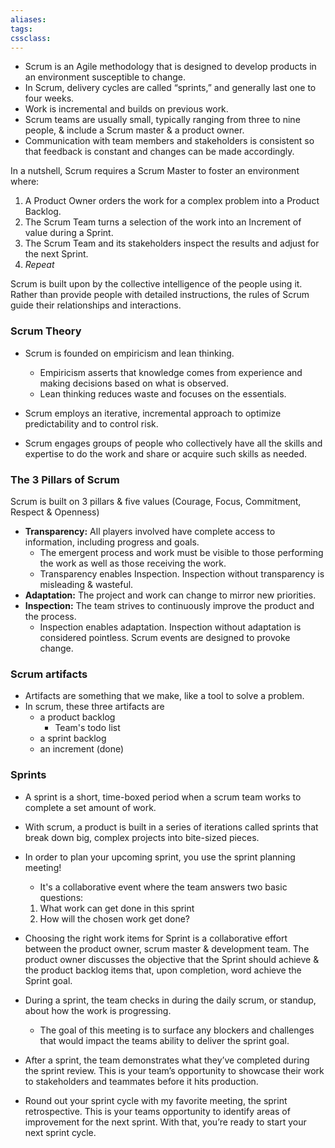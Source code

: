 ```yaml
---
aliases:
tags:
cssclass: 
---
```


- Scrum is an Agile methodology that is designed to develop products in an environment susceptible to change. 
- In Scrum, delivery cycles are called “sprints,” and generally last one to four weeks. 
- Work is incremental and builds on previous work. 
- Scrum teams are usually small, typically ranging from three to nine people, & include a Scrum master & a product owner. 
- Communication with team members and stakeholders is consistent so that feedback is constant and changes can be made accordingly.

In a nutshell, Scrum requires a Scrum Master to foster an environment where:

1. A Product Owner orders the work for a complex problem into a Product Backlog.
2. The Scrum Team turns a selection of the work into an Increment of value during a Sprint.
3. The Scrum Team and its stakeholders inspect the results and adjust for the next Sprint.
4.  _Repeat_

Scrum is built upon by the collective intelligence of the people using it. Rather than provide people with detailed instructions, the rules of Scrum guide their relationships and interactions.


### Scrum Theory
- Scrum is founded on empiricism and lean thinking. 
	- Empiricism asserts that knowledge comes from experience and making decisions based on what is observed. 
	- Lean thinking reduces waste and focuses on the essentials.

- Scrum employs an iterative, incremental approach to optimize predictability and to control risk. 
- Scrum engages groups of people who collectively have all the skills and expertise to do the work and share or acquire such skills as needed.

### The 3 Pillars of Scrum
Scrum is built on 3 pillars & five values (Courage, Focus, Commitment, Respect & Openness)
-   **Transparency:** All players involved have complete access to information, including progress and goals.
	- The emergent process and work must be visible to those performing the work as well as those receiving the work.
	- Transparency enables Inspection. Inspection without transparency is misleading & wasteful.
-   **Adaptation:** The project and work can change to mirror new priorities.
-   **Inspection:** The team strives to continuously improve the product and the process.
	- Inspection enables adaptation. Inspection without adaptation is considered pointless. Scrum events are designed to provoke change.


### Scrum artifacts
- Artifacts are something that we make, like a tool to solve a problem. 
- In scrum, these three artifacts are 
	- a product backlog
		- Team's todo list
	- a sprint backlog 
	- an increment  (done)


### Sprints
- A sprint is a short, time-boxed period when a scrum team works to complete a set amount of work.
- With scrum, a product is built in a series of iterations called sprints that break down big, complex projects into bite-sized pieces.
- In order to plan your upcoming sprint, you use the sprint planning meeting!
	- It's a collaborative event where the team answers two basic questions: 
	1. What work can get done in this sprint 
	2. How will the chosen work get done?

- Choosing the right work items for Sprint is a collaborative effort between the product owner, scrum master & development team. The product owner discusses the objective that the Sprint should achieve & the product backlog items that, upon completion, word achieve the Sprint goal.
- During a sprint, the team checks in during the daily scrum, or standup, about how the work is progressing. 
	- The goal of this meeting is to surface any blockers and challenges that would impact the teams ability to deliver the sprint goal.
- After a sprint, the team demonstrates what they’ve completed during the sprint review. This is your team’s opportunity to showcase their work to stakeholders and teammates before it hits production.
- Round out your sprint cycle with my favorite meeting, the sprint retrospective. This is your teams opportunity to identify areas of improvement for the next sprint. With that, you’re ready to start your next sprint cycle.